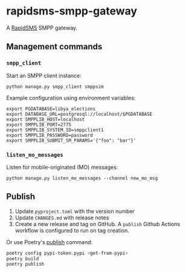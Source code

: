 # rapidsms-smpp-gateway

A [RapidSMS](https://rapidsms.readthedocs.io/en/latest/) SMPP gateway.

## Management commands

### `smpp_client`

Start an SMPP client instance:

```shell
python manage.py smpp_client smppsim
```

Example configuration using environment variables:

```shell
export PGDATABASE=libya_elections
export DATABASE_URL=postgresql://localhost/$PGDATABASE
export SMPPLIB_HOST=localhost
export SMPPLIB_PORT=2775
export SMPPLIB_SYSTEM_ID=smppclient1
export SMPPLIB_PASSWORD=password
export SMPPLIB_SUBMIT_SM_PARAMS='{"foo": "bar"}'
```

### `listen_mo_messages`

Listen for mobile-originated (MO) messages:

```shell
python manage.py listen_mo_messages --channel new_mo_msg
```

## Publish

1. Update `pyproject.toml` with the version number
2. Update `CHANGES.md` with release notes
3. Create a new release and tag on GitHub. A `publish` Github Actions workflow is configured to run on tag creation.

Or use Poetry's [publish](https://python-poetry.org/docs/cli/#publish) command:

```sh
poetry config pypi-token.pypi <get-from-pypi>
poetry build
poetry publish
```
